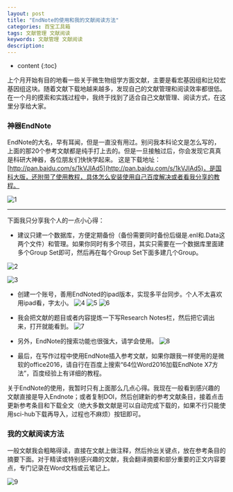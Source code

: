 ```yaml
---
layout: post
title: "EndNote的使用和我的文献阅读方法"
categories: 百宝工具箱
tags: 文献管理 文献阅读
keywords: 文献管理 文献阅读
description: 
---
```


* content
{:toc}

上个月开始有目的地看一些关于微生物组学方面文献，主要是看宏基因组和比较宏基因组这块。随着文献下载地越来越多，发现自己的文献管理和阅读效率都很低。在一个月的摸索和实践过程中，我终于找到了适合自己文献管理、阅读方式，在这里分享给大家。







### 神器EndNote
EndNote的大名，早有耳闻，但是一直没有用过。别问我本科论文是怎么写的，上面的那20个参考文献都是纯手打上去的。但是一旦接触过后，你会发现它真真是科研大神器，各位朋友们快快学起来。
这是下载地址：[http://pan.baidu.com/s/1kVJIAd5](http://pan.baidu.com/s/1kVJIAd5)，是国科大版，还附带了使用教程，具体怎么安装使用自己百度解决或者看我分享的教程。

![1](http://o7zaxp1i2.bkt.clouddn.com/2d73bdaf-e595-47d6-aa6c-8c5a18c14a82.jpg)

***
下面我只分享我个人的一点小心得：
-  建议只建一个数据库，方便定期备份（备份需要同时备份后缀是.enl和.Data这两个文件）和管理。如果你同时有多个项目，其实只需要在一个数据库里面建多个Group Set即可，然后再在每个Group Set下面多建几个Group。

![2](http://o7zaxp1i2.bkt.clouddn.com/cc0aa675-ff9b-47bf-9f80-a4f784c4e403.png)

![3](http://o7zaxp1i2.bkt.clouddn.com/a878834c-1cc1-4de4-8705-ee1cff0ad9c1.png)

- 创建一个账号，善用EndNoted的ipad版本，实现多平台同步。个人不太喜欢用ipad看，字太小。
![4](http://o7zaxp1i2.bkt.clouddn.com/2e028b11-16e4-4ce2-9382-886dfa472e2a.jpg)
![5](http://o7zaxp1i2.bkt.clouddn.com/7b5592d5-f70e-4b52-b237-0b5ebe881d56.jpg)
![6](http://o7zaxp1i2.bkt.clouddn.com/687a9e42-54c8-4ed4-b6a3-e87b5493e043.jpg)


- 我会把文献的题目或者内容提炼一下写Research Notes栏，然后把它调出来，打开就能看到。
![7](http://o7zaxp1i2.bkt.clouddn.com/980ee4e6-df50-40d9-951e-677ddf737fba.png)

- 另外，EndNote的搜索功能也很强大，请学会使用。
![8](http://o7zaxp1i2.bkt.clouddn.com/830d76f0-237f-446b-963f-4dc511c379c3.png)

- 最后，在写作过程中使用EndNote插入参考文献，如果你跟我一样使用的是微软的office2016，请自行在百度上搜索“64位Word2016加载EndNote X7方法”，百度经验上有详细的教程。

关于EndNote的使用，我暂时只有上面那么几点心得。我现在一般看到感兴趣的文献直接是导入Endnote；或者复制DOI，然后创建新的参考文献条目，接着点击更新参考条目和下载全文（绝大多数文献是可以自动完成下载的，如果不行只能使用sci-hub下载再导入，过程也不麻烦）按钮即可。

### 我的文献阅读方法
一般文献我会粗略得读，直接在文献上做注释，然后拎出关键点，放在参考条目的摘要下面。对于精读或特别感兴趣的文献，我会翻译摘要和部分重要的正文内容要点，专门记录在Word文档或云笔记上。

![9](http://o7zaxp1i2.bkt.clouddn.com/1ca31a45-951a-4a60-8493-6cc1564eb736.png)